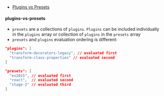 * [Plugins vs Presets](#plugins-vs-presets)

#### plugins-vs-presets
* `presets` are a collections of `plugins`. `Plugins` can be included individually in the `plugins` array or collection of `plugins` in the `presets` array
* `presets` and `plugins` evaluation ordering is different:
```json
"plugins": [
  "transform-decorators-legacy", // evaluated first
  "transform-class-properties" // evaluated second
]

"presets": [
  "es2015", // evaluated first
  "react",  // evaluated second
  "stage-2" // evaluated third
]
```





